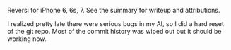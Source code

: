 Reversi for iPhone 6, 6s, 7. See the summary for writeup and attributions.

I realized pretty late there were serious bugs in my AI, so I did
a hard reset of the git repo. Most of the commit history was
wiped out but it should be working now.
